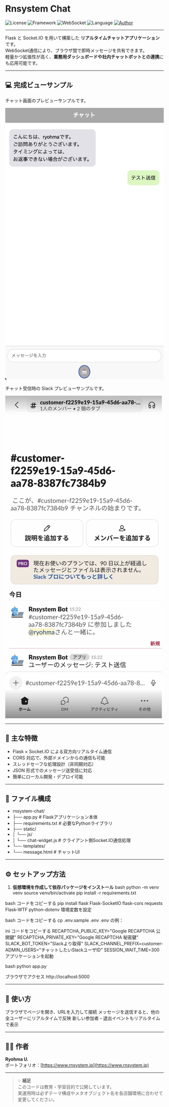 # Rnsystem Chat

![License](https://img.shields.io/badge/license-MIT-blue.svg)
![Framework](https://img.shields.io/badge/framework-Flask-blue)
![WebSocket](https://img.shields.io/badge/socket-io-green)
![Language](https://img.shields.io/badge/code-Python%20%2B%20JavaScript-orange)
[![Author](https://img.shields.io/badge/author-RyohmaU-lightgrey)](https://rnsystem.jp)

---

Flask と Socket.IO を用いて構築した **リアルタイムチャットアプリケーション** です。  
WebSocket通信により、ブラウザ間で即時メッセージを共有できます。  
軽量かつ拡張性が高く、**業務用ダッシュボードや社内チャットボットとの連携**にも応用可能です。

---

## 💻 完成ビューサンプル

チャット画面のプレビューサンプルです。

![Chat Preview01](images/sample01.jpg)

チャット受信時の Slack プレビューサンプルです。

![Slack Preview02](images/sample02.jpg)

---

## 🚀 主な特徴

- Flask × Socket.IO による双方向リアルタイム通信  
- CORS 対応で、外部ドメインからの通信も可能  
- スレッドセーフな処理設計（非同期対応）  
- JSON 形式でのメッセージ送受信に対応  
- 簡単にローカル開発・デプロイ可能  

---

## 🧩 ファイル構成
- rnsystem-chat/
- ├── app.py # Flaskアプリケーション本体
- ├── requirements.txt # 必要なPythonライブラリ
- ├── static/
- │ └── js/
- │ └── chat-widget.js # クライアント側Socket.IO通信処理
- └── templates/
- └── message.html # チャットUI

---

## ⚙️ セットアップ方法

1. **仮想環境を作成して依存パッケージをインストール**
bash
python -m venv venv
source venv/bin/activate
pip install -r requirements.txt

bash
コードをコピーする
pip install flask Flask-SocketIO flask-cors requests Flask-WTF python-dotenv
環境変数を設定

bash
コードをコピーする
cp .env.sample .env
.env の例：

ini
コードをコピーする
RECAPTCHA_PUBLIC_KEY="Google RECAPTCHA 公開鍵"
RECAPTCHA_PRIVATE_KEY="Google RECAPTCHA 秘密鍵"
SLACK_BOT_TOKEN="Slackより取得"
SLACK_CHANNEL_PREFIX=customer-
ADMIN_USERS="チャットしたいSlackユーザID"
SESSION_WAIT_TIME=300
アプリケーションを起動

bash
python app.py

ブラウザでアクセス
http://localhost:5000

---

## 💬 使い方
ブラウザでページを開き、URLを入力して接続
メッセージを送信すると、他の全ユーザーにリアルタイムで反映
新しい参加者・退出イベントもリアルタイムで表示

---

## 🧑‍💻 作者

**Ryohma U.**  
ポートフォリオ：[https://www.rnsystem.jp](https://www.rnsystem.jp)

---

> 💡 **補足**  
> このコードは教育・学習目的で公開しています。  
> 実運用時は必ずテーマ構成やメタオブジェクト名を各店舗環境に合わせて変更してください。